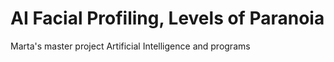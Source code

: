 # AI Facial Profiling, Levels of Paranoia
Marta's master project Artificial Intelligence and programs
